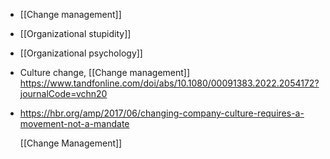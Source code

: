 - [[Change management]]
- [[Organizational stupidity]]
- [[Organizational psychology]]
- Culture change, [[Change management]]
  https://www.tandfonline.com/doi/abs/10.1080/00091383.2022.2054172?journalCode=vchn20
- https://hbr.org/amp/2017/06/changing-company-culture-requires-a-movement-not-a-mandate
  
  [[Change Management]]